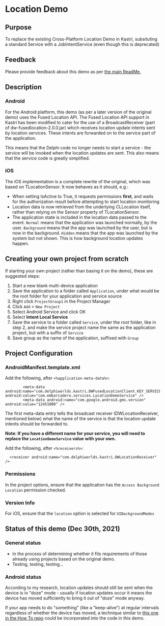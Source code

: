 # Location Demo

## Purpose

To replace the existing Cross-Platform Location Demo in Kastri, subsituting a standard Service with a JobIntentService (even though this is deprecated)

## Feedback

Please provide feedback about this demo as per [the main ReadMe.](https://github.com/DelphiWorlds/Playground/blob/main/Readme.md)

## Description

### Android

For the Android platform, this demo (as per a later version of the original demo) uses the Fused Location API. The Fused Location API support in Kastri has been modified to cater for the use of a BroadcastReceiver (part of dw-fusedlocation-2.0.0.jar) which receives location update intents sent by location services. These intents are forwarded on to the service part of the application.

This means that the Delphi code no longer needs to start a service - the service will be invoked when the location updates are sent. This also means that the service code is greatly simplified.

### iOS

The iOS implementation is a complete rewrite of the original, which was based on TLocationSensor. It now behaves as it should, e.g.:

* When setting IsActive to True, it requests permissions **first**, and waits for the authorization result before attempting to start location monitoring
* Location data is now retrieved from the underlying CLLocation itself, rather than relying on the Sensor property of TLocationSensor.
* The application state is included in the location data passed to the event. `Normal` means that the application was launched normally, by the user. `Background` means that the app was launched by the user, but is now in the background. `Hidden` means that the app was launched by the system but not shown. This is how background location updates happen.

## Creating your own project from scratch

If starting your own project (rather than basing it on the demo), these are suggested steps:

1. Start a new blank multi-device application
2. Save the application to a folder called `Application`, under what would be the root folder for your application and service source
3. Right click `ProjectGroup1` in the Project Manager
4. Click `Add` > `New Project`
5. Select Android Service and click OK
6. Select **Intent Local Service**
7. Save the service to a folder called `Service`, under the root folder, like in step 2, and make the service project name the same as the application project, but with a suffix of `Service`
8. Save group as the name of the application, suffixed with `Group`

## Project Configuration

### AndroidManifest.template.xml

Add the following, after `<%application-meta-data%>`:

```
        <meta-data android:name="com.delphiworlds.kastri.DWFusedLocationClient.KEY_SERVICE_CLASS_NAME" android:value="com.embarcadero.services.LocationDemoService" />
        <meta-data android:name="com.google.android.gms.version" android:value="12451000" />
```

The first meta-data entry tells the broadcast receiver (DWLocationReceiver, mentioned below) what the name of the service is that the location update intents should be forwarded to.

**Note: If you have a different name for your service, you will need to replace the `LocationDemoService` value with your own.**

Add the following, after `<%receivers%>`:

```
  <receiver android:name="com.delphiworlds.kastri.DWLocationReceiver" />
```

### Permissions

In the project options, ensure that the application has the `Access Background Location` permission checked.

### Version Info

For iOS, ensure that the `location` option is selected for `UIBackgroundModes`

## Status of this demo (Dec 30th, 2021)

### General status

* In the process of determining whether it fits requirements of those already using projects based on the original demo. 
* Testing, testing, testing...

### Android status

According to my research, location updates should still be sent when the device is in "doze" mode - usually if location updates occur it means the device has moved sufficiently to bring it out of "doze" mode anyway.

If your app needs to do "something" (like a "keep-alive") at regular intervals regardless of whether the device has moved, a technique similar to [this one in the How To repo](https://github.com/DelphiWorlds/HowTo/tree/main/Demos/GenericJob) could be incorporated into the code in this demo. 

